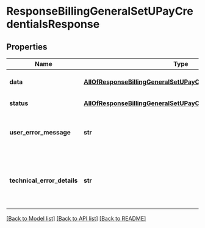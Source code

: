 # ResponseBillingGeneralSetUPayCredentialsResponse

## Properties
Name | Type | Description | Notes
------------ | ------------- | ------------- | -------------
**data** | [**AllOfResponseBillingGeneralSetUPayCredentialsResponseData**](AllOfResponseBillingGeneralSetUPayCredentialsResponseData.md) | API specific response data | [optional] 
**status** | [**AllOfResponseBillingGeneralSetUPayCredentialsResponseStatus**](AllOfResponseBillingGeneralSetUPayCredentialsResponseStatus.md) | Response status | [optional] 
**user_error_message** | **str** | Error message, in a user readable format | [optional] 
**technical_error_details** | **str** | Technical error details, let us know if you received this. | [optional] 

[[Back to Model list]](../README.md#documentation-for-models) [[Back to API list]](../README.md#documentation-for-api-endpoints) [[Back to README]](../README.md)

